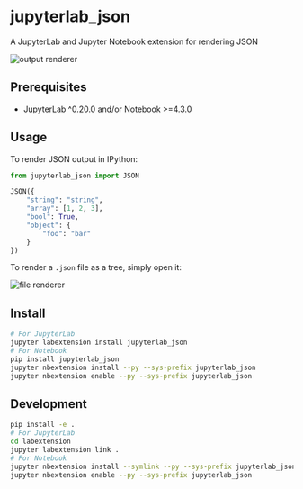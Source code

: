 # jupyterlab_json

A JupyterLab and Jupyter Notebook extension for rendering JSON

![output renderer](http://g.recordit.co/QAsC7YULcY.gif)

## Prerequisites

* JupyterLab ^0.20.0 and/or Notebook >=4.3.0

## Usage

To render JSON output in IPython:

```python
from jupyterlab_json import JSON

JSON({
    "string": "string",
    "array": [1, 2, 3],
    "bool": True,
    "object": {
        "foo": "bar"
    }
})
```

To render a `.json` file as a tree, simply open it:

![file renderer](http://g.recordit.co/cbf0xnQHKn.gif)

## Install

```bash
# For JupyterLab
jupyter labextension install jupyterlab_json
# For Notebook
pip install jupyterlab_json
jupyter nbextension install --py --sys-prefix jupyterlab_json
jupyter nbextension enable --py --sys-prefix jupyterlab_json
```

## Development

```bash
pip install -e .
# For JupyterLab
cd labextension
jupyter labextension link .
# For Notebook
jupyter nbextension install --symlink --py --sys-prefix jupyterlab_json
jupyter nbextension enable --py --sys-prefix jupyterlab_json
```
